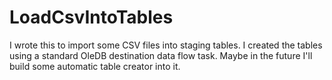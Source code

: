 # LoadCsvIntoTables

I wrote this to import some CSV files into staging tables. I created the tables using a standard OleDB destination data flow task. Maybe in the future I'll build some automatic table creator into it.
